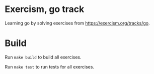 # Exercism, go track

Learning go by solving exercises from <https://exercism.org/tracks/go>.

# Build

Run `make build` to build all exercises.

Run `make test` to run tests for all exercises.